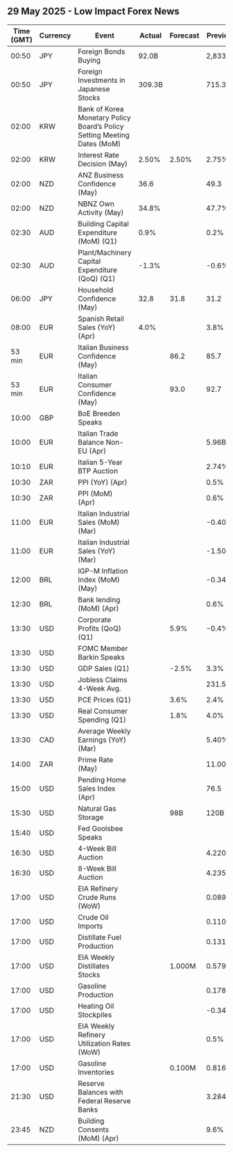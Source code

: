 ## 29 May 2025 - Low Impact Forex News

| Time (GMT) | Currency | Event | Actual | Forecast | Previous |
|------|----------|-------|--------|----------|----------|
| 00:50 | JPY | Foreign Bonds Buying | 92.0B |  | 2,833.9B |
| 00:50 | JPY | Foreign Investments in Japanese Stocks | 309.3B |  | 715.3B |
| 02:00 | KRW | Bank of Korea Monetary Policy Board’s Policy Setting Meeting Dates (MoM) |  |  |  |
| 02:00 | KRW | Interest Rate Decision (May) | 2.50% | 2.50% | 2.75% |
| 02:00 | NZD | ANZ Business Confidence (May) | 36.6 |  | 49.3 |
| 02:00 | NZD | NBNZ Own Activity (May) | 34.8% |  | 47.7% |
| 02:30 | AUD | Building Capital Expenditure (MoM) (Q1) | 0.9% |  | 0.2% |
| 02:30 | AUD | Plant/Machinery Capital Expenditure (QoQ) (Q1) | -1.3% |  | -0.6% |
| 06:00 | JPY | Household Confidence (May) | 32.8 | 31.8 | 31.2 |
| 08:00 | EUR | Spanish Retail Sales (YoY) (Apr) | 4.0% |  | 3.8% |
| 53 min | EUR | Italian Business Confidence (May) |  | 86.2 | 85.7 |
| 53 min | EUR | Italian Consumer Confidence (May) |  | 93.0 | 92.7 |
| 10:00 | GBP | BoE Breeden Speaks |  |  |  |
| 10:00 | EUR | Italian Trade Balance Non-EU (Apr) |  |  | 5.96B |
| 10:10 | EUR | Italian 5-Year BTP Auction |  |  | 2.74% |
| 10:30 | ZAR | PPI (YoY) (Apr) |  |  | 0.5% |
| 10:30 | ZAR | PPI (MoM) (Apr) |  |  | 0.6% |
| 11:00 | EUR | Italian Industrial Sales (MoM) (Mar) |  |  | -0.40% |
| 11:00 | EUR | Italian Industrial Sales (YoY) (Mar) |  |  | -1.50% |
| 12:00 | BRL | IGP-M Inflation Index (MoM) (May) |  |  | -0.34% |
| 12:30 | BRL | Bank lending (MoM) (Apr) |  |  | 0.6% |
| 13:30 | USD | Corporate Profits (QoQ) (Q1) |  | 5.9% | -0.4% |
| 13:30 | USD | FOMC Member Barkin Speaks |  |  |  |
| 13:30 | USD | GDP Sales (Q1) |  | -2.5% | 3.3% |
| 13:30 | USD | Jobless Claims 4-Week Avg. |  |  | 231.50K |
| 13:30 | USD | PCE Prices (Q1) |  | 3.6% | 2.4% |
| 13:30 | USD | Real Consumer Spending (Q1) |  | 1.8% | 4.0% |
| 13:30 | CAD | Average Weekly Earnings (YoY) (Mar) |  |  | 5.40% |
| 14:00 | ZAR | Prime Rate (May) |  |  | 11.00% |
| 15:00 | USD | Pending Home Sales Index (Apr) |  |  | 76.5 |
| 15:30 | USD | Natural Gas Storage |  | 98B | 120B |
| 15:40 | USD | Fed Goolsbee Speaks |  |  |  |
| 16:30 | USD | 4-Week Bill Auction |  |  | 4.220% |
| 16:30 | USD | 8-Week Bill Auction |  |  | 4.235% |
| 17:00 | USD | EIA Refinery Crude Runs (WoW) |  |  | 0.089M |
| 17:00 | USD | Crude Oil Imports |  |  | 0.110M |
| 17:00 | USD | Distillate Fuel Production |  |  | 0.131M |
| 17:00 | USD | EIA Weekly Distillates Stocks |  | 1.000M | 0.579M |
| 17:00 | USD | Gasoline Production |  |  | 0.178M |
| 17:00 | USD | Heating Oil Stockpiles |  |  | -0.348M |
| 17:00 | USD | EIA Weekly Refinery Utilization Rates (WoW) |  |  | 0.5% |
| 17:00 | USD | Gasoline Inventories |  | 0.100M | 0.816M |
| 21:30 | USD | Reserve Balances with Federal Reserve Banks |  |  | 3.284T |
| 23:45 | NZD | Building Consents (MoM) (Apr) |  |  | 9.6% |
